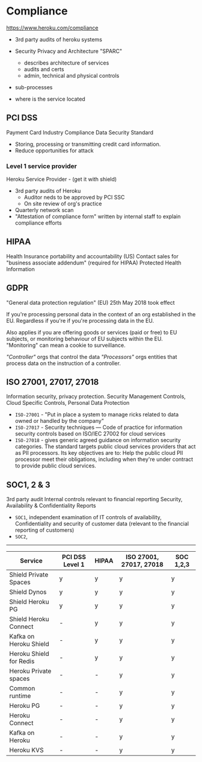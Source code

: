 # Compliance

https://www.heroku.com/compliance

- 3rd party audits of heroku systems
- Security Privacy and Architecture "SPARC"

  - describes architecture of services
  - audits and certs
  - admin, technical and physical controls

- sub-processes
- where is the service located

## PCI DSS

Payment Card Industry Compliance Data Security Standard

- Storing, processing or transmitting credit card information.
- Reduce opportunities for attack

### Level 1 service provider

Heroku Service Provider - (get it with shield)

- 3rd party audits of Heroku
  - Auditor neds to be approved by PCI SSC
  - On site review of org's practice
- Quarterly network scan
- "Attestation of compliance form" written by internal staff to explain compliance efforts

## HIPAA

Health Insurance portability and accountability (US)
Contact sales for "business associate addendum" (required for HIPAA)
Protected Health Information

## GDPR

"General data protection regulation" (EU)
25th May 2018 took effect

If you're processing personal data in the context of an org established in the EU. Regardless if you're if you're processing data in the EU.

Also applies if you are offering goods or services (paid or free) to EU subjects, or monitoring behaviour of EU subjects within the EU. "Monitoring" can mean a cookie to surveillance.

_"Controller"_ orgs that control the data
_"Processors"_ orgs entities that process data on the instruction of a controller.

## ISO 27001, 27017, 27018

Information security, privacy protection.
Security Management Controls, Cloud Specific Controls, Personal Data Protection

- `ISO-27001` - "Put in place a system to manage ricks related to data owned or handled by the company"
- `ISO-27017` - Security techniques — Code of practice for information security controls based on ISO/IEC 27002 for cloud services
- `ISO-27018` - gives generic agreed guidance on information security categories. The standard targets public cloud services providers that act as PII processors. Its key objectives are to: Help the public cloud PII processor meet their obligations, including when they're under contract to provide public cloud services.

## SOC1, 2 & 3

3rd party audit
Internal controls relevant to financial reporting
Security, Availability & Confidentiality Reports

- `SOC1`, independent examination of IT controls of availability, Confidentiality and security of customer data (relevant to the financial reporting of customers)
- `SOC2`,

---

| **Service**             | **PCI DSS Level 1** | **HIPAA** | **ISO 27001, 27017, 27018** | **SOC 1,2,3** |
| ----------------------- | ------------------- | --------- | --------------------------- | ------------- |
| Shield Private Spaces   | y                   | y         | y                           | y             |
| Shield Dynos            | y                   | y         | y                           | y             |
| Shield Heroku PG        | y                   | y         | y                           | y             |
| Shield Heroku Connect   | -                   | y         | y                           | y             |
| Kafka on Heroku Shield  | -                   | y         | y                           | y             |
| Heroku Shield for Redis | -                   | y         | y                           | y             |
| Heroku Private spaces   | -                   | -         | y                           | y             |
| Common runtime          | -                   | -         | y                           | y             |
| Heroku PG               | -                   | -         | y                           | y             |
| Heroku Connect          | -                   | -         | y                           | y             |
| Kafka on Heroku         | -                   | -         | y                           | y             |
| Heroku KVS              | -                   | -         | y                           | y             |
